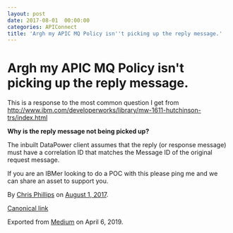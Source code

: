 ```yaml
---
layout: post
date: 2017-08-01  00:00:00
categories: APIConnect
title: 'Argh my APIC MQ Policy isn''t picking up the reply message.'
---
```

# **Argh my APIC MQ Policy isn't picking up the reply message.** 

This is a response to the most common question I get from
<http://www.ibm.com/developerworks/library/mw-1611-hutchinson-trs/index.html>

**Why is the reply message not being picked up?**

The inbuilt DataPower client assumes that the reply (or response
message) must have a correlation ID that matches the Message ID of the
original request message.

If you are an IBMer looking to do a POC with this please ping me and we
can share an asset to support you.





By [Chris Phillips](https://medium.com/@cminion) on
[August 1, 2017](https://medium.com/p/43f349230d86).

[Canonical
link](https://medium.com/@cminion/argh-my-apic-mq-policy-isnt-picking-up-the-reply-message-43f349230d86)

Exported from [Medium](https://medium.com) on April 6, 2019.
